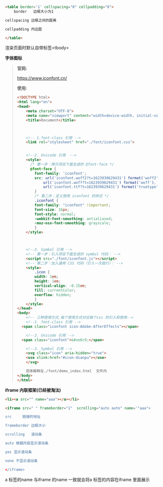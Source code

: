 ```html
<table border='1' cellspacing="0" cellpadding="0">
    border	 边框大小为1

cellspacing	边框之间的距离

cellpadding	内边距

</table>
```

渲染页面时默认自带标签\<tbody>

**字体图标**

> **官网:**
>
> https://www.iconfont.cn/
>
> **使用:**
>
> ```html
> <!DOCTYPE html>
> <html lang="en">
> <head>
>     <meta charset="UTF-8">
>     <meta name="viewport" content="width=device-width, initial-scale=1.0">
>     <title>Document</title>
> 
> 
>     
>     <!-- 1.font-class 引用 -->
>     <link rel="stylesheet" href="./font/iconfont.css">
> 
> 
>     <!--2. Unicode 引用  -->
>     <style>
>       /* 第一步：拷贝项目下面生成的 @font-face */
>       @font-face {
>         font-family: 'iconfont';
>         src: url('iconfont.woff2?t=1623939629431') format('woff2'),
>             url('iconfont.woff?t=1623939629431') format('woff'),
>             url('iconfont.ttf?t=1623939629431') format('truetype');
>         }
>         /* 第二步：定义使用 iconfont 的样式 */
>         .iconfont {
>         font-family: "iconfont" !important;
>         font-size: 16px;
>         font-style: normal;
>         -webkit-font-smoothing: antialiased;
>         -moz-osx-font-smoothing: grayscale;
>         }
>     </style>
> 
> 
> 
>     <!--3. Symbol 引用 -->
>     <!-- 第一步：引入项目下面生成的 symbol 代码： -->
>     <script src="./font/iconfont.js"></script>
>     <!-- 第二步：加入通用 CSS 代码（引入一次就行）： -->
>     <style>
>         .icon {
>         width: 1em;
>         height: 1em;
>         vertical-align: -0.15em;
>         fill: currentColor;
>         overflow: hidden;
>         }
>     </style>
> </head>
> <body>
>     <!-- 三种使用方式,每个使用方式对应每个css 的引入和使用-->
>     <!--1. font-class 引用 -->
>   <span class="iconfont icon-Adobe-AfterEffects"></span>
> 
>     <!--2. Unicode 引用 -->
>   <span class="iconfont">&#xe6c9;</span>
> 
>     <!--3. Symbol 引用 -->
>     <svg class="icon" aria-hidden="true">
>     <use xlink:href="#icon-dianpu"></use>
>     </svg>
> 
>     具体解释在./font/demo_index.html  文件内
> </body>
> </html>
> ```
>
> 



**iframe 内联框架(已经被淘汰)**

```html
<li><a src="" name="aaa"></a></li>

<iframe src=" " frameborder="1"  scrolling="auto auto" name='"aaa">

src 	链接的地址

frameborder	边框大小

scrolling	滚动条 

auto 根据内容显示滚动条

yes 显示滚动条

none 不显示滚动条

</iframe>
```

a 标签的name 与iframe 的name 一致就会将a 标签的内容在iframe 里面展示

